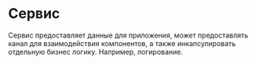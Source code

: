 # Сервис

Сервис предоставляет данные для приложения, может предоставлять канал для взаимодействия компонентов, а также инкапсулировать отдельную бизнес логику. Например, логирование.